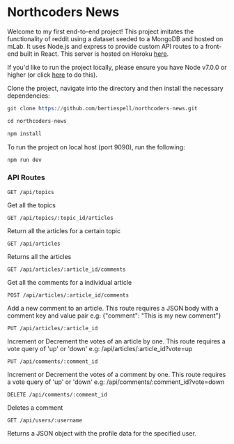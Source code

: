
# Northcoders News

Welcome to my first end-to-end project! This project imitates the functionality of reddit using a dataset seeded to a MongoDB and hosted on mLab. It uses Node.js and express to provide custom API routes to a front-end built in React. This server is hosted on Heroku [here](https://pure-plateau-45897.herokuapp.com/api).

If you'd like to run the project locally, please ensure you have Node v7.0.0 or higher (or click [here](https://nodejs.org/en/download/) to do this).

Clone the project, navigate into the directory and then install the necessary dependencies:

```s
git clone https://github.com/bertiespell/northcoders-news.git 

cd northcoders-news

npm install

```

To run the project on local host (port 9090), run the following:

```s
npm run dev
```

### API Routes
```
GET /api/topics
```
Get all the topics

```
GET /api/topics/:topic_id/articles
```
Return all the articles for a certain topic

```
GET /api/articles
```
Returns all the articles

```
GET /api/articles/:article_id/comments
```
Get all the comments for a individual article

```
POST /api/articles/:article_id/comments
```
Add a new comment to an article. This route requires a JSON body with a comment key and value pair
e.g: {"comment": "This is my new comment"}

```
PUT /api/articles/:article_id
```
Increment or Decrement the votes of an article by one. This route requires a vote query of 'up' or 'down'
e.g: /api/articles/:article_id?vote=up

```
PUT /api/comments/:comment_id
```
Increment or Decrement the votes of a comment by one. This route requires a vote query of 'up' or 'down'
e.g: /api/comments/:comment_id?vote=down

```
DELETE /api/comments/:comment_id
```
Deletes a comment

```
GET /api/users/:username
```
Returns a JSON object with the profile data for the specified user.

